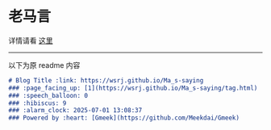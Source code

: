 # 老马言
详情请看 <a href="https://wsrj.github.io/Ma_s-saying">这里</a>

---

以下为原 readme 内容
```markdown
# Blog Title :link: https://wsrj.github.io/Ma_s-saying 
### :page_facing_up: [1](https://wsrj.github.io/Ma_s-saying/tag.html) 
### :speech_balloon: 0 
### :hibiscus: 9 
### :alarm_clock: 2025-07-01 13:08:37 
### Powered by :heart: [Gmeek](https://github.com/Meekdai/Gmeek)
```
